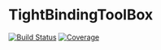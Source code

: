 # TightBindingToolBox

[![Build Status](https://github.com/martinbrass/TightBindingToolBox.jl/actions/workflows/CI.yml/badge.svg?branch=main)](https://github.com/martinbrass/TightBindingToolBox.jl/actions/workflows/CI.yml?query=branch%3Amain)
[![Coverage](https://codecov.io/gh/martinbrass/TightBindingToolBox.jl/branch/main/graph/badge.svg)](https://codecov.io/gh/martinbrass/TightBindingToolBox.jl)
